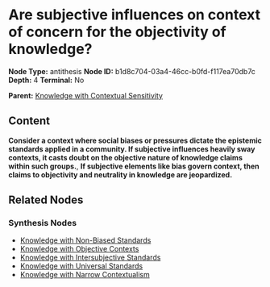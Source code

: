 # Are subjective influences on context of concern for the objectivity of knowledge?

**Node Type:** antithesis
**Node ID:** b1d8c704-03a4-46cc-b0fd-f117ea70db7c
**Depth:** 4
**Terminal:** No

**Parent:** [Knowledge with Contextual Sensitivity](knowledge-with-contextual-sensitivity-synthesis-46d525d5-00aa-421a-a648-e2e691b79795.md)

## Content

**Consider a context where social biases or pressures dictate the epistemic standards applied in a community. If subjective influences heavily sway contexts, it casts doubt on the objective nature of knowledge claims within such groups.**, **If subjective elements like bias govern context, then claims to objectivity and neutrality in knowledge are jeopardized.**

## Related Nodes

### Synthesis Nodes

- [Knowledge with Non-Biased Standards](knowledge-with-non-biased-standards-synthesis-7bdc8503-63cc-4d19-9cb0-e6e59a096271.md)
- [Knowledge with Objective Contexts](knowledge-with-objective-contexts-synthesis-357c911f-53a1-4e66-bbc5-bf43c8b0b59c.md)
- [Knowledge with Intersubjective Standards](knowledge-with-intersubjective-standards-synthesis-b2a38376-cd93-4434-9363-c7b726798dc0.md)
- [Knowledge with Universal Standards](knowledge-with-universal-standards-synthesis-403f86da-90b9-4599-8735-01ec8cf8e15a.md)
- [Knowledge with Narrow Contextualism](knowledge-with-narrow-contextualism-synthesis-b8b6a540-433e-48ff-8267-6eff41282f9c.md)
